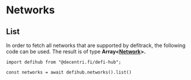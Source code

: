 # Networks

## List

In order to fetch all networks that are supported by defitrack, the following code can be used. The result is of type **Array<**[**Network**](domain/network.md)**>.**

```
import defihub from "@decentri.fi/defi-hub";

const networks = await defihub.networks().list()
```
